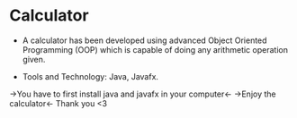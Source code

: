 # Calculator

* A calculator has been developed using advanced Object Oriented Programming (OOP) which is capable of doing any arithmetic operation given.

* Tools and Technology: Java, Javafx.

->You have to first install java and javafx in your computer<-
->Enjoy the calculator<-
Thank you <3

